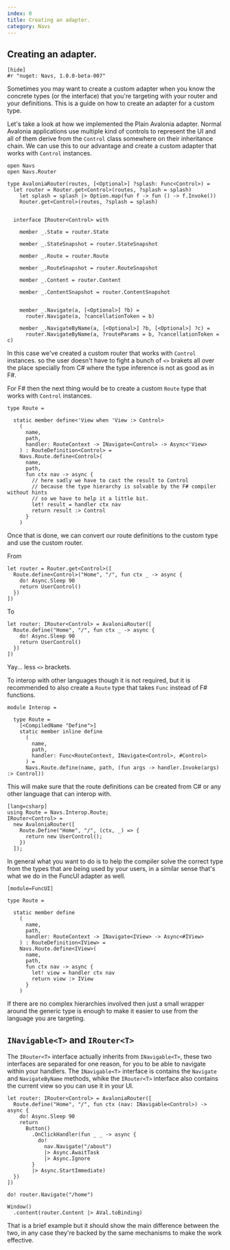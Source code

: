 ```yaml
---
index: 0
title: Creating an adapter.
category: Navs
---
```


## Creating an adapter.

    [hide]
    #r "nuget: Navs, 1.0.0-beta-007"

Sometimes you may want to create a custom adapter when you know the concrete types (or the interface) that you're targeting with your router and your definitions. This is a guide on how to create an adapter for a custom type.

Let's take a look at how we implemented the Plain Avalonia adapter. Normal Avalonia applications use multiple kind of controls to represent the UI and all of them derive from the `Control` class somewhere on their inheritance chain. We can use this to our advantage and create a custom adapter that works with `Control` instances.

    open Navs
    open Navs.Router

    type AvaloniaRouter(routes, [<Optional>] ?splash: Func<Control>) =
      let router = Router.get<Control>(routes, ?splash = splash)
        let splash = splash |> Option.map(fun f -> fun () -> f.Invoke())
        Router.get<Control>(routes, ?splash = splash)


      interface IRouter<Control> with

        member _.State = router.State

        member _.StateSnapshot = router.StateSnapshot

        member _.Route = router.Route

        member _.RouteSnapshot = router.RouteSnapshot

        member _.Content = router.Content

        member _.ContentSnapshot = router.ContentSnapshot


        member _.Navigate(a, [<Optional>] ?b) =
          router.Navigate(a, ?cancellationToken = b)

        member _.NavigateByName(a, [<Optional>] ?b, [<Optional>] ?c) =
          router.NavigateByName(a, ?routeParams = b, ?cancellationToken = c)

In this case we've created a custom router that works with `Control` instances. so the user doesn't have to fight a bunch of `<>` brakets all over the place specially from C# where the type inference is not as good as in F#.

For F# then the next thing would be to create a custom `Route` type that works with `Control` instances.

    type Route =

      static member define<'View when 'View :> Control>
        (
          name,
          path,
          handler: RouteContext -> INavigate<Control> -> Async<'View>
        ) : RouteDefinition<Control> =
        Navs.Route.define<Control>(
          name,
          path,
          fun ctx nav -> async {
            // here sadly we have to cast the result to Control
            // because the type hierarchy is solvable by the F# compiler without hints
            // so we have to help it a little bit.
            let! result = handler ctx nav
            return result :> Control
          }
        )

Once that is done, we can convert our route definitions to the custom type and use the custom router.

From

    let router = Router.get<Control>([
      Route.define<Control>("Home", "/", fun ctx _ -> async {
        do! Async.Sleep 90
        return UserControl()
      })
    ])

To

    let router: IRouter<Control> = AvaloniaRouter([
      Route.define("Home", "/", fun ctx _ -> async {
        do! Async.Sleep 90
        return UserControl()
      })
    ])

Yay... less `<>` brackets.

To interop with other languages though it is not required, but it is recommended to also create a `Route` type that takes `Func` instead of F# functions.

    module Interop =

      type Route =
        [<CompiledName "Define">]
        static member inline define
          (
            name,
            path,
            handler: Func<RouteContext, INavigate<Control>, #Control>
          ) =
          Navs.Route.define(name, path, (fun args -> handler.Invoke(args) :> Control))

This will make sure that the route definitions can be created from C# or any other language that can interop with.

    [lang=csharp]
    using Route = Navs.Interop.Route;
    IRouter<Control> =
      new AvaloniaRouter([
        Route.Define("Home", "/", (ctx, _) => {
          return new UserControl();
        })
      ]);

In general what you want to do is to help the compiler solve the correct type from the types that are being used by your users, in a similar sense that's what we do in the FuncUI adapter as well.

    [module=FuncUI]

    type Route =

      static member define
        (
          name,
          path,
          handler: RouteContext -> INavigate<IView> -> Async<#IView>
        ) : RouteDefinition<IView> =
        Navs.Route.define<IView>(
          name,
          path,
          fun ctx nav -> async {
            let! view = handler ctx nav
            return view :> IView
          }
        )

If there are no complex hierarchies involved then just a small wrapper around the generic type is enough to make it easier to use from the language you are targeting.

## `INavigable<T>` and `IRouter<T>`

The `IRouter<T>` interface actually inherits from `INavigable<T>`, these two interfaces are separated for one reason, for you to be able to navigate within your handlers. The `INavigable<T>` interface is contains the `Navigate` and `NavigateByName` methods, whike the `IRouter<T>` interface also contains the current view so you can use it in your UI.

    let router: IRouter<Control> = AvaloniaRouter([
      Route.define("Home", "/", fun ctx (nav: INavigable<Control>) -> async {
        do! Async.Sleep 90
        return
          Button()
            .OnClickHandler(fun _ _ -> async {
              do!
                nav.Navigate("/about")
                |> Async.AwaitTask
                |> Async.Ignore
            }
            |> Async.StartImmediate)
      })
    ])

    do! router.Navigate("/home")

    Window()
      .content(router.Content |> AVal.toBinding)

That is a brief example but it should show the main difference between the two, in any case they're backed by the same mechanisms to make the work effective.
